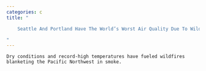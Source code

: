 ```yaml
---
categories: c
title: "

    Seattle And Portland Have The World’s Worst Air Quality Due To Wildfire Smoke

"
---
```



    Dry conditions and record-high temperatures have fueled wildfires blanketing the Pacific Northwest in smoke.

